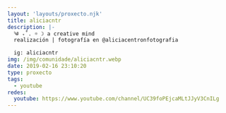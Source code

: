 ```yaml
---
layout: 'layouts/proxecto.njk'
title: aliciacntr
description: |-
  ༄ ₊˚. ☼ ☽ a creative mind
  realización | fotografía en @aliciacentronfotografia

  ig: aliciacntr
img: /img/comunidade/aliciacntr.webp
date: 2019-02-16 23:10:20
type: proxecto
tags:
  - youtube
redes:
  youtube: https://www.youtube.com/channel/UC39foPEjcaMLtJJyV3CnILg
---
```

